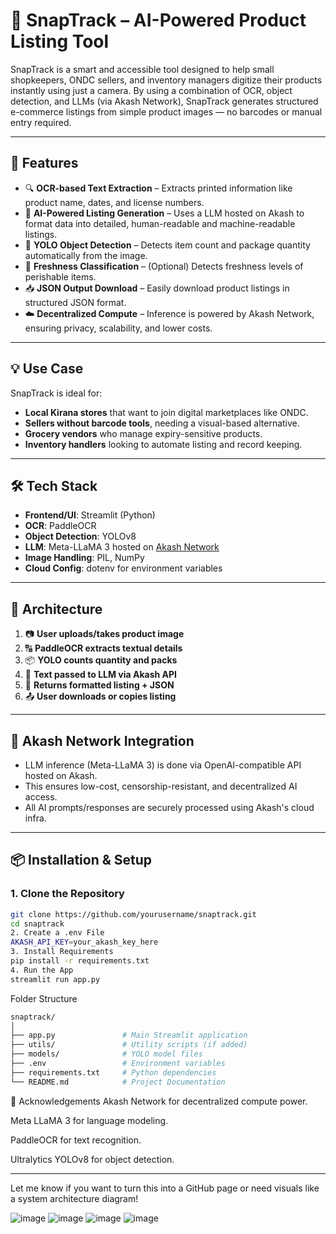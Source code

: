# 📸 SnapTrack – AI-Powered Product Listing Tool

SnapTrack is a smart and accessible tool designed to help small shopkeepers, ONDC sellers, and inventory managers digitize their products instantly using just a camera. By using a combination of OCR, object detection, and LLMs (via Akash Network), SnapTrack generates structured e-commerce listings from simple product images — no barcodes or manual entry required.

---

## 🚀 Features

- 🔍 **OCR-based Text Extraction** – Extracts printed information like product name, dates, and license numbers.
- 🧠 **AI-Powered Listing Generation** – Uses a LLM hosted on Akash to format data into detailed, human-readable and machine-readable listings.
- 🎯 **YOLO Object Detection** – Detects item count and package quantity automatically from the image.
- 🍎 **Freshness Classification** – (Optional) Detects freshness levels of perishable items.
- 📥 **JSON Output Download** – Easily download product listings in structured JSON format.
- ☁️ **Decentralized Compute** – Inference is powered by Akash Network, ensuring privacy, scalability, and lower costs.

---

## 💡 Use Case

SnapTrack is ideal for:
- **Local Kirana stores** that want to join digital marketplaces like ONDC.
- **Sellers without barcode tools**, needing a visual-based alternative.
- **Grocery vendors** who manage expiry-sensitive products.
- **Inventory handlers** looking to automate listing and record keeping.

---

## 🛠️ Tech Stack

- **Frontend/UI**: Streamlit (Python)
- **OCR**: PaddleOCR
- **Object Detection**: YOLOv8
- **LLM**: Meta-LLaMA 3 hosted on [Akash Network](https://akash.network/)
- **Image Handling**: PIL, NumPy
- **Cloud Config**: dotenv for environment variables

---

## 🧱 Architecture

1. 📷 **User uploads/takes product image**
2. 🔠 **PaddleOCR extracts textual details**
3. 📦 **YOLO counts quantity and packs**
4. 🤖 **Text passed to LLM via Akash API**
5. 🧾 **Returns formatted listing + JSON**
6. 📤 **User downloads or copies listing**

---

## 🔗 Akash Network Integration

- LLM inference (Meta-LLaMA 3) is done via OpenAI-compatible API hosted on Akash.
- This ensures low-cost, censorship-resistant, and decentralized AI access.
- All AI prompts/responses are securely processed using Akash's cloud infra.

---

## 📦 Installation & Setup

### 1. Clone the Repository

```bash
git clone https://github.com/yourusername/snaptrack.git
cd snaptrack
2. Create a .env File
AKASH_API_KEY=your_akash_key_here
3. Install Requirements
pip install -r requirements.txt
4. Run the App
streamlit run app.py

```
Folder Structure
```bash
snaptrack/
│
├── app.py               # Main Streamlit application
├── utils/               # Utility scripts (if added)
├── models/              # YOLO model files
├── .env                 # Environment variables
├── requirements.txt     # Python dependencies
└── README.md            # Project Documentation
```

🤝 Acknowledgements
Akash Network for decentralized compute power.

Meta LLaMA 3 for language modeling.

PaddleOCR for text recognition.

Ultralytics YOLOv8 for object detection.


---

Let me know if you want to turn this into a GitHub page or need visuals like a system architecture diagram!

![image](https://github.com/user-attachments/assets/04fee203-6abf-466d-96c8-eb6dfda025fd)
![image](https://github.com/user-attachments/assets/7fb3248a-f62c-45a0-aab5-b8888f525e87)
![image](https://github.com/user-attachments/assets/4d268379-f585-4a0a-948a-9b1fd9b88b4f)
![image](https://github.com/user-attachments/assets/facbb469-74d1-45ea-ab41-4b5a2d0bfb8a)





